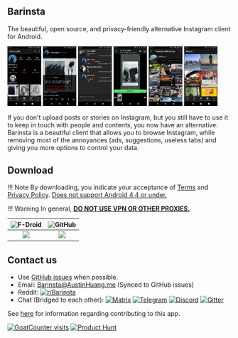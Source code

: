 ## Barinsta

The beautiful, open source, and privacy-friendly alternative Instagram client for Android.

<a href="https://github.com/austinhuang0131/instagrabber/blob/master/fastlane/metadata/android/en-US/images/phoneScreenshots/1.jpg"><img src="https://raw.githubusercontent.com/austinhuang0131/barinsta/master/fastlane/metadata/android/en-US/images/phoneScreenshots/1.jpg" alt="Profile" width="15%"/></a>
<a href="https://github.com/austinhuang0131/instagrabber/blob/master/fastlane/metadata/android/en-US/images/phoneScreenshots/2.jpg"><img src="https://raw.githubusercontent.com/austinhuang0131/barinsta/master/fastlane/metadata/android/en-US/images/phoneScreenshots/2.jpg" alt="Post" width="15%"/></a>
<a href="https://github.com/austinhuang0131/instagrabber/blob/master/fastlane/metadata/android/en-US/images/phoneScreenshots/3.jpg"><img src="https://raw.githubusercontent.com/austinhuang0131/barinsta/master/fastlane/metadata/android/en-US/images/phoneScreenshots/3.jpg" alt="Comments" width="15%"/></a>
<a href="https://github.com/austinhuang0131/instagrabber/blob/master/fastlane/metadata/android/en-US/images/phoneScreenshots/4.jpg"><img src="https://raw.githubusercontent.com/austinhuang0131/barinsta/master/fastlane/metadata/android/en-US/images/phoneScreenshots/4.jpg" alt="Story" width="15%"/></a>
<a href="https://github.com/austinhuang0131/instagrabber/blob/master/fastlane/metadata/android/en-US/images/phoneScreenshots/5.jpg"><img src="https://raw.githubusercontent.com/austinhuang0131/barinsta/master/fastlane/metadata/android/en-US/images/phoneScreenshots/5.jpg" alt="Hashtag" width="15%"/></a>
<a href="https://github.com/austinhuang0131/instagrabber/blob/master/fastlane/metadata/android/en-US/images/phoneScreenshots/6.jpg"><img src="https://raw.githubusercontent.com/austinhuang0131/barinsta/master/fastlane/metadata/android/en-US/images/phoneScreenshots/6.jpg" alt="Discover Topics" width="15%"/></a>

If you don't upload posts or stories on Instagram, but you still have to use it to keep in touch with people and contents, you now have an alternative: Barinsta is a beautiful client that allows you to browse Instagram, while removing most of the annoyances (ads, suggestions, useless tabs) and giving you more options to control your data.

## Download

!!! Note
    By downloading, you indicate your acceptance of [Terms](./tos) and [Privacy Policy](./privacy). [Does not support Android 4.4 or under.](./faq#device-compatibility)
    
!!! Warning
    In general, [**DO NOT USE VPN OR OTHER PROXIES.**](./faq#Using-VPN-or-proxies)

| ![F-Droid](https://img.shields.io/f-droid/v/me.austinhuang.instagrabber.svg) | ![GitHub](https://img.shields.io/github/release/austinhuang0131/barinsta.svg?logo=github) |
| :---: | :---: |
| <a href="https://f-droid.org/en/packages/me.austinhuang.instagrabber/"><img src="https://fdroid.gitlab.io/artwork/badge/get-it-on.png"></a> | <a href="https://github.com/austinhuang0131/barinsta/releases/latest"><img src="https://raw.githubusercontent.com/andOTP/andOTP/master/assets/badges/get-it-on-github.png"></a> |

## Contact us

* Use [GitHub issues](https://github.com/austinhuang0131/barinsta/issues) when possible.
* Email: [Barinsta@AustinHuang.me](mailto:barinsta@austinhuang.me?body=Please%20note%20that%20your%20email%20address%20and%20the%20entire%20content%20will%20be%20published%20onto%20GitHub%20issues.%20If%20you%20do%20not%20wish%20to%20do%20that%2C%20use%20other%20contact%20methods%20instead.) (Synced to GitHub issues)
* Reddit: [![r/Barinsta](https://img.shields.io/reddit/subreddit-subscribers/Barinsta?style=social)](https://reddit.com/r/barinsta)
* Chat (Bridged to each other): [![Matrix](https://img.shields.io/badge/Matrix-%23Barinsta:matrix.org-000000?logo=matrix)](https://matrix.to/#/#barinsta:matrix.org) [![Telegram](https://img.shields.io/badge/Telegram-@Grabber__App-2CA5E0?logo=telegram)](https://t.me/grabber_app) [![Discord](https://img.shields.io/badge/Discord-YtEDzN2-7289da?logo=discord&logoColor=white)](https://discord.gg/YtEDzN2) [![Gitter](https://img.shields.io/badge/Gitter-InstaGrabber/General-ed1965?logo=gitter)](https://gitter.im/instagrabber/general)

See [here](https://github.com/austinhuang0131/barinsta/blob/master/.github/CONTRIBUTING.md) for information regarding contributing to this app.

[![GoatCounter visits](https://barinsta.goatcounter.com/counter//en/latest.svg)](https://barinsta.goatcounter.com) [![Product Hunt](https://api.producthunt.com/widgets/embed-image/v1/featured.svg?post_id=279270&theme=light)](https://www.producthunt.com/posts/barinsta)